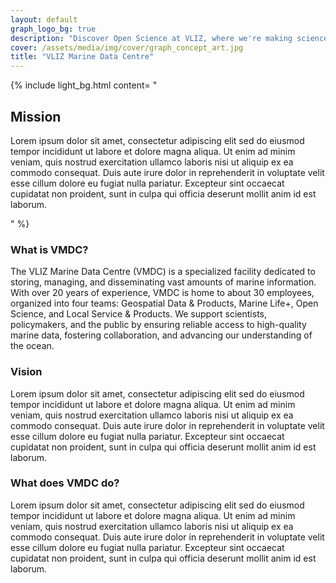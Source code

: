 ```yaml
---
layout: default
graph_logo_bg: true
description: "Discover Open Science at VLIZ, where we're making science more efficient, reliable, and transparent. Learn about our mission, values, and core principles. Join us in our journey!"
cover: /assets/media/img/cover/graph_concept_art.jpg
title: "VLIZ Marine Data Centre"
---
```


{% include light_bg.html content=
"<h2>Mission</h2>

<p>
  Lorem ipsum dolor sit amet, consectetur adipiscing elit sed do eiusmod tempor incididunt ut labore et dolore magna aliqua. Ut enim ad minim veniam, quis nostrud exercitation ullamco laboris nisi ut aliquip ex ea commodo consequat. Duis aute irure dolor in reprehenderit in voluptate velit esse cillum dolore eu fugiat nulla pariatur. Excepteur sint occaecat cupidatat non proident, sunt in culpa qui officia deserunt mollit anim id est laborum. 
</p>
"
%}


<h3> What is VMDC? </h3>

The VLIZ Marine Data Centre (VMDC) is a specialized facility dedicated to storing, managing, and disseminating vast amounts of marine information. With over 20 years of experience, VMDC is home to about 30 employees, organized into four teams: Geospatial Data & Products, Marine Life+, Open Science, and Local Service & Products. We support scientists, policymakers, and the public by ensuring reliable access to high-quality marine data, fostering collaboration, and advancing our understanding of the ocean.


<h3> Vision </h3>
Lorem ipsum dolor sit amet, consectetur adipiscing elit sed do eiusmod tempor incididunt ut labore et dolore magna aliqua. Ut enim ad minim veniam, quis nostrud exercitation ullamco laboris nisi ut aliquip ex ea commodo consequat. Duis aute irure dolor in reprehenderit in voluptate velit esse cillum dolore eu fugiat nulla pariatur. Excepteur sint occaecat cupidatat non proident, sunt in culpa qui officia deserunt mollit anim id est laborum. 

<h3> What does VMDC do? </h3>

Lorem ipsum dolor sit amet, consectetur adipiscing elit sed do eiusmod tempor incididunt ut labore et dolore magna aliqua. Ut enim ad minim veniam, quis nostrud exercitation ullamco laboris nisi ut aliquip ex ea commodo consequat. Duis aute irure dolor in reprehenderit in voluptate velit esse cillum dolore eu fugiat nulla pariatur. Excepteur sint occaecat cupidatat non proident, sunt in culpa qui officia deserunt mollit anim id est laborum. 

